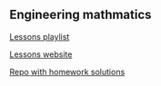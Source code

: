 ## Engineering mathmatics

[Lessons playlist](https://www.youtube.com/playlist?list=PLMrJAkhIeNNR2W2sPWsYxfrxcASrUt_9j)

[Lessons website](http://faculty.washington.edu/sbrunton/me564/)

[Repo with homework solutions](https://github.com/holyhenry/uw-me-564-565/tree/master)
